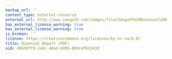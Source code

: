 ```yaml
---
backup_url: ''
content_type: external-resource
external_url: http://www.sangath.com/images/file/Sangath%20Biennial%20Report%202012-14.pdf
has_external_licence_warning: true
has_external_license_warning: true
is_broken: ''
license: https://creativecommons.org/licenses/by-nc-sa/4.0/
title: Biennial Report (PDF)
uid: d8639ffd-2a9c-48ad-b95b-8b9c4f61543d
---
```

